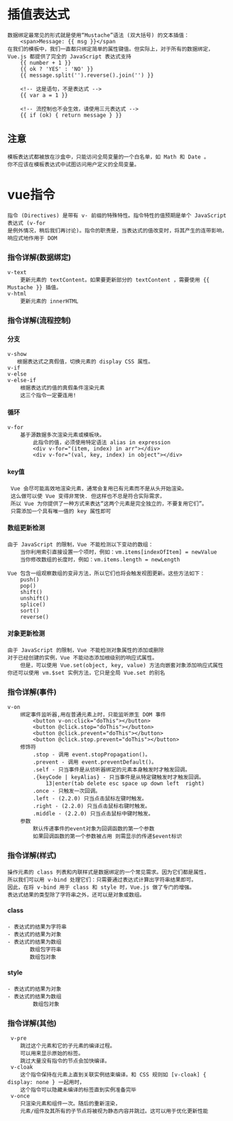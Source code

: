# 插值表达式
    数据绑定最常见的形式就是使用“Mustache”语法 (双大括号) 的文本插值：
        <span>Message: {{ msg }}</span
    在我们的模板中，我们一直都只绑定简单的属性键值。但实际上，对于所有的数据绑定，
    Vue.js 都提供了完全的 JavaScript 表达式支持    
        {{ number + 1 }}
        {{ ok ? 'YES' : 'NO' }}
        {{ message.split('').reverse().join('') }}
        
        <!-- 这是语句，不是表达式 -->
        {{ var a = 1 }}
        
        <!-- 流控制也不会生效，请使用三元表达式 -->
        {{ if (ok) { return message } }}
## 注意
    模板表达式都被放在沙盒中，只能访问全局变量的一个白名单，如 Math 和 Date 。
    你不应该在模板表达式中试图访问用户定义的全局变量。 
           
# vue指令
    指令 (Directives) 是带有 v- 前缀的特殊特性。指令特性的值预期是单个 JavaScript 表达式 (v-for
    是例外情况，稍后我们再讨论)。指令的职责是，当表达式的值改变时，将其产生的连带影响，
    响应式地作用于 DOM
### 指令详解(数据绑定)
    v-text
        更新元素的 textContent。如果要更新部分的 textContent ，需要使用 {{ Mustache }} 插值。
    v-html
        更新元素的 innerHTML   

### 指令详解(流程控制)
#### 分支
    v-show
       根据表达式之真假值，切换元素的 display CSS 属性。
    v-if
    v-else
    v-else-if
        根据表达式的值的真假条件渲染元素
        这三个指令一定要连用!
    
#### 循环
    v-for    
        基于源数据多次渲染元素或模板块。
            此指令的值，必须使用特定语法 alias in expression
            <div v-for="(item, index) in arr"></div>
            <div v-for="(val, key, index) in object"></div>
            
#### key值
     Vue 会尽可能高效地渲染元素，通常会复用已有元素而不是从头开始渲染。
     这么做可以使 Vue 变得非常快. 但这样也不总是符合实际需求，
     所以 Vue 为你提供了一种方式来表达“这两个元素是完全独立的，不要复用它们”。
     只需添加一个具有唯一值的 key 属性即可  

#### 数组更新检测
    由于 JavaScript 的限制，Vue 不能检测以下变动的数组：
        当你利用索引直接设置一个项时，例如：vm.items[indexOfItem] = newValue
        当你修改数组的长度时，例如：vm.items.length = newLength
        
    Vue 包含一组观察数组的变异方法，所以它们也将会触发视图更新。这些方法如下：
        push()
        pop()
        shift()
        unshift()
        splice()
        sort()
        reverse()
#### 对象更新检测    
    由于 JavaScript 的限制，Vue 不能检测对象属性的添加或删除   
    对于已经创建的实例，Vue 不能动态添加根级别的响应式属性。
        但是，可以使用 Vue.set(object, key, value) 方法向嵌套对象添加响应式属性
    你还可以使用 vm.$set 实例方法，它只是全局 Vue.set 的别名    

### 指令详解(事件)        
    v-on
        绑定事件监听器,用在普通元素上时，只能监听原生 DOM 事件    
            <button v-on:click="doThis"></button>
            <button @click.stop="doThis"></button>
            <button @click.prevent="doThis"></button>
            <button @click.stop.prevent="doThis"></button>
        修饰符
            .stop - 调用 event.stopPropagation()。
            .prevent - 调用 event.preventDefault()。
            .self - 只当事件是从侦听器绑定的元素本身触发时才触发回调。
            .{keyCode | keyAlias} - 只当事件是从特定键触发时才触发回调。
                13|enter(tab delete esc space up down left  right)
            .once - 只触发一次回调。
            .left - (2.2.0) 只当点击鼠标左键时触发。
            .right - (2.2.0) 只当点击鼠标右键时触发。
            .middle - (2.2.0) 只当点击鼠标中键时触发。
        参数
            默认传递事件的event对象为回调函数的第一个参数
            如果回调函数的第一个参数被占用 则需显示的传递$event标识
 
### 指令详解(样式)
    操作元素的 class 列表和内联样式是数据绑定的一个常见需求。因为它们都是属性，
    所以我们可以用 v-bind 处理它们：只需要通过表达式计算出字符串结果即可。
    因此，在将 v-bind 用于 class 和 style 时，Vue.js 做了专门的增强。
    表达式结果的类型除了字符串之外，还可以是对象或数组。
#### class
    - 表达式的结果为字符串
    - 表达式的结果为对象   
    - 表达式的结果为数组  
           数组包字符串
           数组包对象
#### style
    - 表达式的结果为对象   
    - 表达式的结果为数组    
            数组包对象    
            
### 指令详解(其他)
     v-pre
        跳过这个元素和它的子元素的编译过程。
        可以用来显示原始的标签。
        跳过大量没有指令的节点会加快编译。
     v-cloak
        这个指令保持在元素上直到关联实例结束编译。和 CSS 规则如 [v-cloak] { display: none } 一起用时，
        这个指令可以隐藏未编译的标签直到实例准备完毕
     v-once   
        只渲染元素和组件一次。随后的重新渲染，
        元素/组件及其所有的子节点将被视为静态内容并跳过。这可以用于优化更新性能        